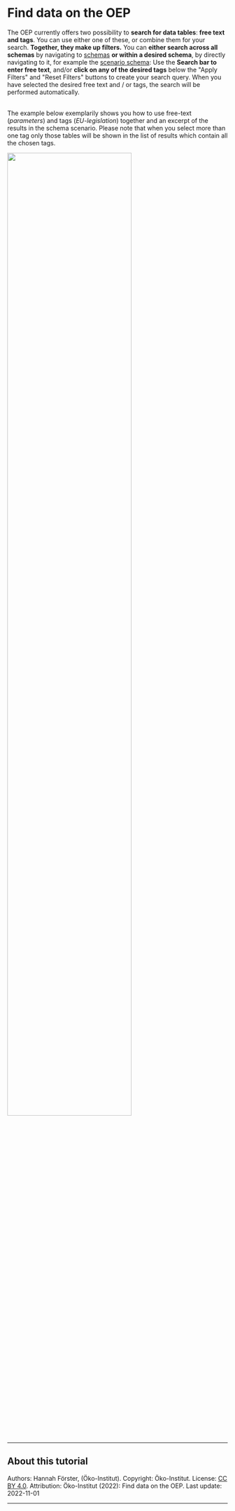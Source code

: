 # Find data on the OEP

The OEP currently offers two possibility to **search for data tables**: **free text and tags**. You can use either one of these, or combine them for your search. **Together, they make up filters.** You can **either search across all schemas** by navigating to [schemas](https://openenergy-platform.org/dataedit/schemas)
**or within a desired schema**, by directly navigating to it, for example the [scenario schema](https://openenergy-platform.org/dataedit/view/scenario):  Use the **Search bar to enter free text**, and/or **click on any of the desired tags** below the "Apply Filters" and "Reset Filters" buttons to create your search query. When you have selected the desired free text and / or tags, the search will be performed automatically. <br><br>

The example below exemplarily shows you how to use free-text (*parameters*) and tags (*EU-legislation*) together and an excerpt of the results in the schema scenario. Please note that when you select more than one tag only those tables will be shown in the list of results which contain all the chosen tags.

[<img src="https://openenergy-platform.org/media/image/2022/09/grafik.png" width="75%">](https://openenergy-platform.org/dataedit/view/scenario?query=parameters&tags=271)

---
## About this tutorial

Authors: Hannah Förster, (Öko-Institut). Copyright: Öko-Institut. License: [CC BY 4.0](https://creativecommons.org/licenses/by/4.0/deed.en). Attribution: Öko-Institut (2022): Find data on the OEP. Last update: 2022-11-01

---